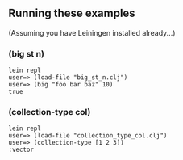 ## Running these examples

(Assuming you have Leiningen installed already...)

### (big st n)
```
lein repl
user=> (load-file "big_st_n.clj")
user=> (big "foo bar baz" 10)
true
```

### (collection-type col)
```
lein repl
user=> (load-file "collection_type_col.clj")
user=> (collection-type [1 2 3])
:vector
```
